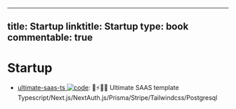 
---
title: Startup
linktitle: Startup
type: book
commentable: true
---

# Startup

- [ultimate-saas-ts ![code](https://ng-tech.icu/assets/code.svg)](https://github.com/gmpetrov/ultimate-saas-ts): 🚀⚡️🧑‍💻 Ultimate SAAS template Typescript/Next.js/NextAuth.js/Prisma/Stripe/Tailwindcss/Postgresql

    